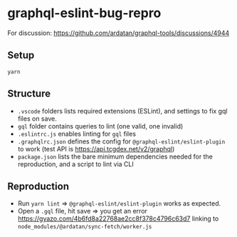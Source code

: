 # graphql-eslint-bug-repro

For discussion: https://github.com/ardatan/graphql-tools/discussions/4944

## Setup

```
yarn
```

## Structure

- `.vscode` folders lists required extensions (ESLint), and settings to fix gql files on save.
- `gql` folder contains queries to lint (one valid, one invalid)
- `.eslintrc.js` enables linting for `gql` files
- `.graphqlrc.json` defines the config for `@graphql-eslint/eslint-plugin` to work (test API is https://api.tcgdex.net/v2/graphql)
- `package.json` lists the bare minimum dependencies needed for the reproduction, and a script to lint via CLI

## Reproduction

- Run `yarn lint` => `@graphql-eslint/eslint-plugin` works as expected.
- Open a `.gql` file, hit save => you get an error https://gyazo.com/4b6fd8a22768ae2cc8f378c4796c63d7 linking to `node_modules/@ardatan/sync-fetch/worker.js`
